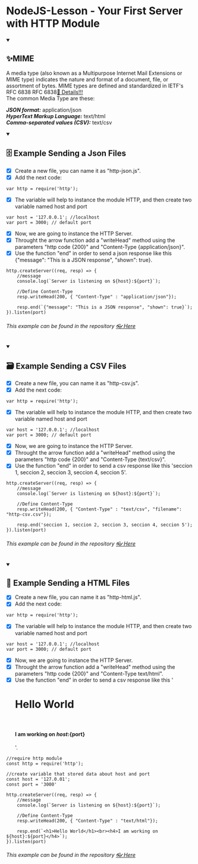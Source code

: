 # NodeJS-Lesson - Your First Server with HTTP Module

<details open="">
  <summary><h2>✨MIME</h2></summary>
    <p dir="auto">
        A media type (also known as a Multipurpose Internet Mail Extensions or MIME type) indicates the nature and format of a document, file, or assortment of bytes. MIME types are defined and standardized in IETF's RFC 6838 RFC 6838<a href="https://docs.w3cub.com/http/basics_of_http/mime_types/complete_list_of_mime_types.html">🔗 Details!!!</a>
        <br>
        The common Media Type are these:
        <br>

***JSON format:*** application/json
        <br>
***HyperText Markup Language:*** text/html
        <br>
***Comma-separated values (CSV):*** text/csv
        <br>
    </p>
</details>

<details open="">
  <summary><h2>🗄️ Example Sending a Json Files</h2></summary>
  <p dir="auto">
    
- [x] Create a new file, you can name it as "http-json.js".
- [x] Add the next code:
```
var http = require('http');
```
- [x] The variable will help to instance the module HTTP, and then create two variable named host and port
```
var host = '127.0.0.1'; //localhost
var port = 3000; // default port
```
- [x] Now, we are going to instance the HTTP Server.
- [x] Throught the arrow function add a "writeHead" method using the parameters "http code {200}" and "Content-Type {application/json}".
- [x] Use the function "end" in order to send a json response like this {"message": "This is a JSON response", "shown": true}.
```
http.createServer((req, resp) => {
    //message 
    console.log(`Server is listening on ${host}:${port}`);

    //Define Content-Type
    resp.writeHead(200, { "Content-Type" : "application/json"});

    resp.end(`{"message": "This is a JSON response", "shown": true}`);
}).listen(port)
```
  ###### This example can be found in the repository <a href="https://github.com/EdwinCruz13/NodeJS-Lesson/blob/main/Day%207/http-json.js">👓 Here</a>
</details>


<details open="">
  <summary><h2>🗃️ Example Sending a CSV Files</h2></summary>
  <p dir="auto">
    
- [x] Create a new file, you can name it as "http-csv.js".
- [x] Add the next code:
```
var http = require('http');
```
- [x] The variable will help to instance the module HTTP, and then create two variable named host and port
```
var host = '127.0.0.1'; //localhost
var port = 3000; // default port
```
- [x] Now, we are going to instance the HTTP Server.
- [x] Throught the arrow function add a "writeHead" method using the parameters "http code {200}" and "Content-Type {text/csv}".
- [x] Use the function "end" in order to send a csv response like this 'seccion 1, seccion 2, seccion 3, seccion 4, seccion 5'.
```
http.createServer((req, resp) => {
    //message 
    console.log(`Server is listening on ${host}:${port}`);

    //Define Content-Type
    resp.writeHead(200, { "Content-Type" : "text/csv", "filename": "http-csv.csv"});

    resp.end('seccion 1, seccion 2, seccion 3, seccion 4, seccion 5');
}).listen(port)
```
  ###### This example can be found in the repository <a href="https://github.com/EdwinCruz13/NodeJS-Lesson/blob/main/Day%207/http-csv.js">👓 Here</a>
</details>



<details open="">
  <summary><h2>📝 Example Sending a HTML Files</h2></summary>
  <p dir="auto">
    
- [x] Create a new file, you can name it as "http-html.js".
- [x] Add the next code:
```
var http = require('http');
```
- [x] The variable will help to instance the module HTTP, and then create two variable named host and port
```
var host = '127.0.0.1'; //localhost
var port = 3000; // default port
```
- [x] Now, we are going to instance the HTTP Server.
- [x] Throught the arrow function add a "writeHead" method using the parameters "http code {200}" and "Content-Type text/html".
- [x] Use the function "end" in order to send a csv response like this '<h1>Hello World</h1><br><h4>I am working on ${host}:${port}</h4>'.
```
//require http module
const http = require('http');

//create variable that stored data about host and port
const host = '127.0.01';
const port = '3000'

http.createServer((req, resp) => {
    //message 
    console.log(`Server is listening on ${host}:${port}`);

    //Define Content-Type
    resp.writeHead(200, { "Content-Type" : "text/html"});

    resp.end(`<h1>Hello World</h1><br><h4>I am working on ${host}:${port}</h4>`);
}).listen(port)
```
  ###### This example can be found in the repository <a href="https://github.com/EdwinCruz13/NodeJS-Lesson/blob/main/Day%207/http-html.js">👓 Here</a>
</details>


